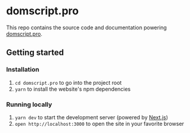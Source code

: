 # domscript.pro

This repo contains the source code and documentation powering [domscript.pro](https://domscript.pro/).

## Getting started

### Installation

1. `cd domscript.pro` to go into the project root
2. `yarn` to install the website's npm dependencies

### Running locally

1. `yarn dev` to start the development server (powered by [Next.js](https://nextjs.org/))
1. `open http://localhost:3000` to open the site in your favorite browser
